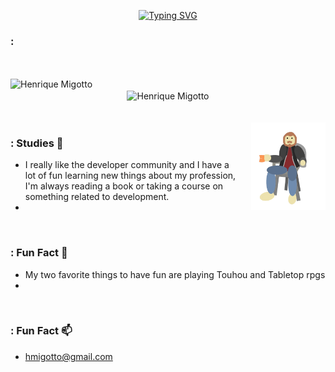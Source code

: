 <div align="center" >
  
[![Typing SVG](https://readme-typing-svg.herokuapp.com?font=Times+New+Roman&size=60&pause=1000&color=629DE1&background=55678A00&width=435&height=90&lines=Migotto's+Github)](https://git.io/typing-svg)
 
 </div>

### : 

<br>
<br>
<div align="center" >
<img align="left" src="https://github-readme-stats.vercel.app/api/top-langs?username=Hmigotto&langs_count=20&show_icons=true&locale=en&layout=compact" alt="Henrique Migotto" />
  
<br>
  
<img align="center" src="https://github-readme-stats.vercel.app/api?username=Hmigotto&show_icons=true&locale=en" alt="Henrique Migotto" />

 </div>
<br>
<br>

<img align='right' height='140' style="margin-left:20px" src='assets/Eugotto.gif' alt='Lesgo'>

### : Studies 📖
- I really like the developer community and I have a lot of fun learning new things about my profession, I'm always reading a book or taking a course on something related to development.
- 
<br>

### : Fun Fact 🎲
- My two favorite things to have fun are playing Touhou and Tabletop rpgs
- 
<br>

### : Fun Fact 📫
- hmigotto@gmail.com
